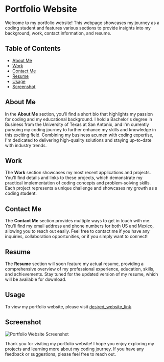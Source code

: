 # Portfolio Website

Welcome to my portfolio website! This webpage showcases my journey as a coding student and features various sections to provide insights into my background, work, contact information, and resume.

## Table of Contents
- [About Me](#about-me)
- [Work](#work)
- [Contact Me](#contact-me)
- [Resume](#resume)
- [Usage](#usage)
- [Screenshot](#screenshot)

## About Me
In the **About Me** section, you'll find a short bio that highlights my passion for coding and my educational background. I hold a Bachelor's degree in Business from the University of Texas at San Antonio, and I'm currently pursuing my coding journey to further enhance my skills and knowledge in this exciting field. Combining my business acumen with coding expertise, I'm dedicated to delivering high-quality solutions and staying up-to-date with industry trends.

## Work
The **Work** section showcases my most recent applications and projects. You'll find details and links to these projects, which demonstrate my practical implementation of coding concepts and problem-solving skills. Each project represents a unique challenge and showcases my growth as a coding student.

## Contact Me
The **Contact Me** section provides multiple ways to get in touch with me. You'll find my email address and phone numbers for both US and Mexico, allowing you to reach out easily. Feel free to contact me if you have any inquiries, collaboration opportunities, or if you simply want to connect!

## Resume
The **Resume** section will soon feature my actual resume, providing a comprehensive overview of my professional experience, education, skills, and achievements. Stay tuned for the updated version of my resume, which will be available for download.

## Usage
To view my portfolio website, please visit [desired_website_link](https://www.example.com).

## Screenshot
![Portfolio Website Screenshot](./assets/images/portfolio%20preview.pngscreenshot.png)

Thank you for visiting my portfolio website! I hope you enjoy exploring my projects and learning more about my coding journey. If you have any feedback or suggestions, please feel free to reach out.

